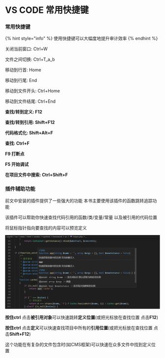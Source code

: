 # VS CODE 常用快捷键

### 常用快捷键

{% hint style="info" %}
使用快捷键可以大幅度地提升审计效率
{% endhint %}

关闭当前窗口: Ctrl+W

文件之间切换: Ctrl+T_a_b

移动到行首: Home

移动到行尾: End

移动到文件开头: Ctrl+Home

移动到文件结尾: Ctrl+End

**查找/转到定义: F12**

**查找/转到引用: Shift+F12**

**代码格式化: Shift+Alt+F**

**查找: Ctrl+F**

**F9 打断点**

**F5 开始调试**

**在项目文件中搜索: Ctrl+Shift+F**



### 插件辅助功能

前文中安装的插件提供了一些强大的功能 本书主要使用该插件的函数跳转追踪功能

该插件可以帮助你快速查找代码引用的函数/类/变量/常量 以及被引用的代码位置

将鼠标指针指向要查找的内容可以预览定义

![](<../.gitbook/assets/phpplugin.png>)

**按住ctrl** 点击**被引用对象**可以快速跳转**定义位置**(或把光标放在查找位置 点击**F12**)

**按住ctrl** 点击**定义**可以快速查找项目中所有的**引用位置**(或把光标放在查找位置 点击**Shift+F12**)

这个功能在有复杂的文件包含时(如CMS框架)可以快速在众多文件中找到定义位置






